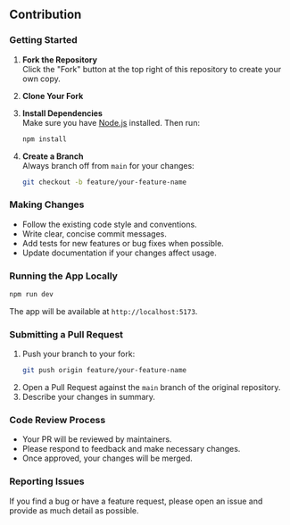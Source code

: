 ## Contribution

### Getting Started

1. **Fork the Repository**  
    Click the "Fork" button at the top right of this repository to create your own copy.

2. **Clone Your Fork**  

3. **Install Dependencies**  
    Make sure you have [Node.js](https://nodejs.org/) installed. Then run:  
    ```bash
    npm install
    ```

4. **Create a Branch**  
    Always branch off from `main` for your changes:  
    ```bash
    git checkout -b feature/your-feature-name
    ```

### Making Changes

- Follow the existing code style and conventions.
- Write clear, concise commit messages.
- Add tests for new features or bug fixes when possible.
- Update documentation if your changes affect usage.

### Running the App Locally

```bash
npm run dev
```
The app will be available at `http://localhost:5173`.

### Submitting a Pull Request

1. Push your branch to your fork:
    ```bash
    git push origin feature/your-feature-name
    ```
2. Open a Pull Request against the `main` branch of the original repository.
3. Describe your changes in summary.

### Code Review Process

- Your PR will be reviewed by maintainers.
- Please respond to feedback and make necessary changes.
- Once approved, your changes will be merged.

### Reporting Issues

If you find a bug or have a feature request, please open an issue and provide as much detail as possible.